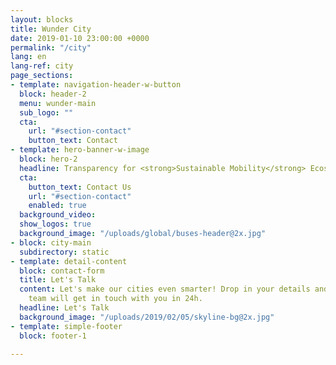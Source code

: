```yaml
---
layout: blocks
title: Wunder City
date: 2019-01-10 23:00:00 +0000
permalink: "/city"
lang: en
lang-ref: city
page_sections:
- template: navigation-header-w-button
  block: header-2
  menu: wunder-main
  sub_logo: ""
  cta:
    url: "#section-contact"
    button_text: Contact
- template: hero-banner-w-image
  block: hero-2
  headline: Transparency for <strong>Sustainable Mobility</strong> Ecosystems
  cta:
    button_text: Contact Us
    url: "#section-contact"
    enabled: true
  background_video:
  show_logos: true
  background_image: "/uploads/global/buses-header@2x.jpg"
- block: city-main
  subdirectory: static
- template: detail-content
  block: contact-form
  title: Let's Talk
  content: Let's make our cities even smarter! Drop in your details and our
    team will get in touch with you in 24h.
  headline: Let's Talk
  background_image: "/uploads/2019/02/05/skyline-bg@2x.jpg"
- template: simple-footer
  block: footer-1

---
```

